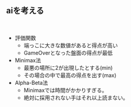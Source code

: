 ##  aiを考える

<br>

* 評価関数
  * 端っこに大きな数値があると得点が高い
  * GameOverとなった盤面の得点が最低
* Minimax法
  * 最悪の場所に2が出現したとする(min)
  * その場合の中で最高の得点を出す(max)
* Alpha-Beta法
  * Minimaxでは時間がかかりすぎる。
  * 絶対に採用されない手はそれ以上読まない。
